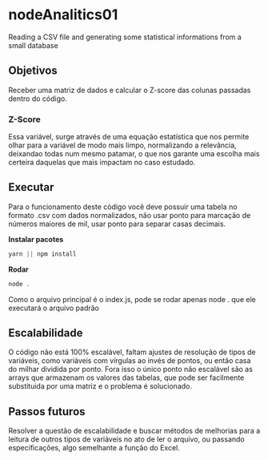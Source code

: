 # nodeAnalitics01

Reading a CSV file and generating some statistical informations from a small database

## Objetivos

Receber uma matriz de dados e calcular o Z-score das colunas passadas dentro do código.

### Z-Score

Essa variável, surge através de uma equação estatística que nos permite olhar para a variável de modo mais limpo, normalizando a relevância, deixandao todas num mesmo patamar, o que nos garante uma escolha mais certeira daquelas que mais impactam no caso estudado.

## Executar

Para o funcionamento deste código você deve possuir uma tabela no formato .csv com dados normalizados,
não usar ponto para marcação de números maiores de mil, usar ponto para separar casas decimais.

**Instalar pacotes**

```javascript
yarn || npm install
```

**Rodar**

```javascript
node .
```

Como o arquivo principal é o index.js, pode se rodar apenas node . que ele executará o arquivo padrão

## Escalabilidade

O código não está 100% escalável, faltam ajustes de resolução de tipos de variáveis, como variáveis com vírgulas ao invés de pontos, ou então casa do milhar dividida por ponto.
Fora isso o único ponto não escalável são as arrays que armazenam os valores das tabelas, que pode ser facilmente substituida por uma matriz e o problema é solucionado.

## Passos futuros

Resolver a questão de escalabilidade e buscar métodos de melhorias para a leitura de outros tipos de variáveis no ato de ler o arquivo, ou passando especificações, algo semelhante a função do Excel.
